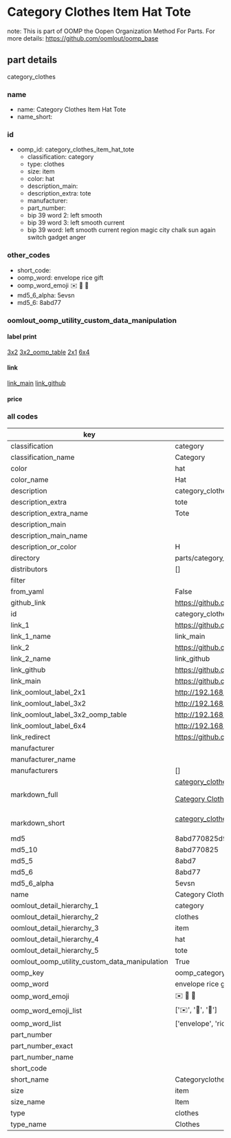 # Category Clothes Item Hat Tote  

note: This is part of OOMP the Oopen Organization Method For Parts. For more details: https://github.com/oomlout/oomp_base

##  part details
  



category_clothes



### name
* name: Category Clothes Item Hat Tote
* name_short: 
### id
* oomp_id: category_clothes_item_hat_tote
  * classification: category
  * type: clothes
  * size: item
  * color: hat
  * description_main: 
  * description_extra: tote
  * manufacturer: 
  * part_number: 
  * bip 39 word 2: left smooth
  * bip 39 word 3: left smooth current
  * bip 39 word: left smooth current region magic city chalk sun again switch gadget anger

### other_codes
* short_code: 
* oomp_word: envelope rice gift
* oomp_word_emoji :envelope: :rice: :gift:
* md5_6_alpha: 5evsn
* md5_6: 8abd77






### oomlout_oomp_utility_custom_data_manipulation
#### label print
[3x2](http://192.168.1.245:1112/?label=oomp%205evsn)
[3x2_oomp_table](http://192.168.1.108:1112/?label=oomp%205evsn)
[2x1](http://192.168.1.242:1112/?label=oomp%205evsn)
[6x4](http://192.168.1.55:1112/?label=oomp%205evsn)    

#### link

[link_main](https://github.com/oomlout/oomlout_oomp_version_1_messy/tree/main/parts/category_clothes_item_hat_tote) [link_github](https://github.com/oomlout/oomlout_oomp_version_1_messy/tree/main/parts/category_clothes_item_hat_tote)                             

#### price







### all codes 
| key | value |  
| --- | --- |  
| classification | category |  
| classification_name | Category |  
| color | hat |  
| color_name | Hat |  
| description | category_clothes |  
| description_extra | tote |  
| description_extra_name | Tote |  
| description_main |  |  
| description_main_name |  |  
| description_or_color | H  |  
| directory | parts/category_clothes_item_hat_tote |  
| distributors | [] |  
| filter |  |  
| from_yaml | False |  
| github_link | https://github.com/oomlout/oomlout_oomp_part_src/tree/main/parts/category_clothes_item_hat_tote |  
| id | category_clothes_item_hat_tote |  
| link_1 | https://github.com/oomlout/oomlout_oomp_version_1_messy/tree/main/parts/category_clothes_item_hat_tote |  
| link_1_name | link_main |  
| link_2 | https://github.com/oomlout/oomlout_oomp_version_1_messy/tree/main/parts/category_clothes_item_hat_tote |  
| link_2_name | link_github |  
| link_github | https://github.com/oomlout/oomlout_oomp_version_1_messy/tree/main/parts/category_clothes_item_hat_tote |  
| link_main | https://github.com/oomlout/oomlout_oomp_version_1_messy/tree/main/parts/category_clothes_item_hat_tote |  
| link_oomlout_label_2x1 | http://192.168.1.242:1112/?label=oomp%205evsn |  
| link_oomlout_label_3x2 | http://192.168.1.245:1112/?label=oomp%205evsn |  
| link_oomlout_label_3x2_oomp_table | http://192.168.1.108:1112/?label=oomp%205evsn |  
| link_oomlout_label_6x4 | http://192.168.1.55:1112/?label=oomp%205evsn |  
| link_redirect | https://github.com/oomlout/oomlout_oomp_version_1_messy/tree/main/parts/category_clothes_item_hat_tote |  
| manufacturer |  |  
| manufacturer_name |  |  
| manufacturers | [] |  
| markdown_full | [category_clothes_item_hat_tote](none)<br>[](none)<br>[Category Clothes Item Hat Tote](none)<br><br> |  
| markdown_short | [category_clothes_item_hat_tote](none)<br><br> |  
| md5 | 8abd770825d944bca5c2eb486c333bf9 |  
| md5_10 | 8abd770825 |  
| md5_5 | 8abd7 |  
| md5_6 | 8abd77 |  
| md5_6_alpha | 5evsn |  
| name | Category Clothes Item Hat Tote |  
| oomlout_detail_hierarchy_1 | category |  
| oomlout_detail_hierarchy_2 | clothes |  
| oomlout_detail_hierarchy_3 | item |  
| oomlout_detail_hierarchy_4 | hat |  
| oomlout_detail_hierarchy_5 | tote |  
| oomlout_oomp_utility_custom_data_manipulation | True |  
| oomp_key | oomp_category_clothes_item_hat_tote |  
| oomp_word | envelope rice gift |  
| oomp_word_emoji | :envelope: :rice: :gift: |  
| oomp_word_emoji_list | [':envelope:', ':rice:', ':gift:'] |  
| oomp_word_list | ['envelope', 'rice', 'gift'] |  
| part_number |  |  
| part_number_exact |  |  
| part_number_name |  |  
| short_code |  |  
| short_name | Categoryclothes |  
| size | item |  
| size_name | Item |  
| type | clothes |  
| type_name | Clothes |  
